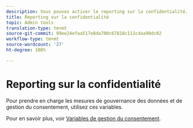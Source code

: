 ```yaml
---
description: Vous pouvez activer le reporting sur la confidentialité.
title: Reporting sur la confidentialité
topic: Admin tools
translation-type: tm+mt
source-git-commit: 99ee24efaa517e8da700c67818c111c4aa90dc02
workflow-type: tm+mt
source-wordcount: '27'
ht-degree: 100%

---
```



# Reporting sur la confidentialité

Pour prendre en charge les mesures de gouvernance des données et de gestion du consentement, utilisez ces variables.

Pour en savoir plus, voir [Variables de gestion du consentement](/help/admin/c-data-governance/consent-variables.md).

